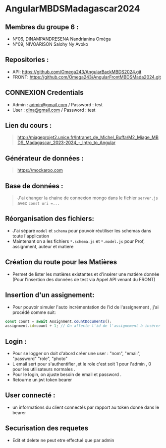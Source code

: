 # AngularMBDSMadagascar2024
## Membres du groupe 6 :
- N°06, DINAMPANDRESENA Nandrianina Oméga 
- N°09, NIVOARISON Salohy Ny Avoko

## Repositories :
- API: https://github.com/Omega243/AngularBackMBDS2024.git
- FRONT: https://github.com/Omega243/AngularFrontMBDSMada2024.git

## CONNEXION Credentials
- Admin : admin@gmail.com / Password : test
- User : dina@gmail.com / Password : test

## Lien du cours :
>http://miageprojet2.unice.fr/Intranet_de_Michel_Buffa/M2_Miage_MBDS_Madagascar_2023-2024_-_Intro_to_Angular

## Générateur de données :
> https://mockaroo.com
## Base de données :
> J'ai changer la chaine de connexion mongo dans le fichier `server.js` avec `const uri =...`


## Réorganisation des fichiers:
- J'ai séparé `model` et `schema` pour pouvoir réutiliser les schemas dans toute l'application
- Maintenant on a les fichiers `*.schema.js` et  `*.model.js` pour Prof, assignment, auteur et matiere

## Création du route pour les Matières
- Permet de lister les matières existantes et d'insérer une matière donnée (Pour l'insertion des données de test via Appel API venant du FRONT)


## Insertion d'un assignement:
- Pour pouvoir simuler l'auto incrémentation de l'id de l'assignement , j'ai procédé comme suit:
```ts
const count = await Assignment.countDocuments();
assignment.id=count + 1; // On affecte l'id de l'assignement à insérer comme étant le nombre total des assignments + 1, car le premier id = 1
```
## Login :
- Pour se logger on doit d'abord créer une user :
     "nom",
    "email",
    "password"
    "role",
    "photo"
- L email sert pour s'authentifier ,et le role c'est soit 1 pour l'admin , 0 pour les utilisateurs normales .
- Pour le login, on ajuste besoin de email et password .
- Retourne un jwt token bearer 
## User connecté :
- un informations du client connectés par rapport au token donné dans le bearer
## Securisation des requetes 
- Edit et delete ne peut etre effectué que par admin 


